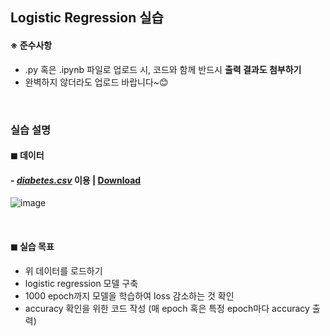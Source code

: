 ## Logistic Regression 실습

#### ※ 준수사항
- .py 혹은 .ipynb 파일로 업로드 시, 코드와 함께 반드시 **출력 결과도 첨부하기**
- 완벽하지 않더라도 업로드 바랍니다~😊

<br>

### 실습 설명
#### ◼ 데이터
#### - [*diabetes.csv*](https://github.com/deeplearningzerotoall/PyTorch/blob/master/data-03-diabetes.csv) 이용 | [Download](https://github.com/hunkim/PyTorchZeroToAll/files/6022294/diabetes.zip)
![image](https://user-images.githubusercontent.com/42428487/108716029-f2740f00-755e-11eb-8f82-0b3600dd7076.png)

<br>

#### ◼ 실습 목표
- 위 데이터를 로드하기
- logistic regression 모델 구축
- 1000 epoch까지 모델을 학습하여 loss 감소하는 것 확인
- accuracy 확인을 위한 코드 작성 (매 epoch 혹은 특정 epoch마다 accuracy 출력)

